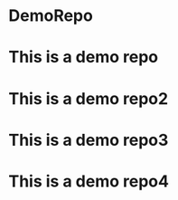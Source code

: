 # DemoRepo
# This is a demo repo
# This is a demo repo2
# This is a demo repo3
# This is a demo repo4
